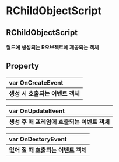 # RChildObjectScript

## **RChildObjectScript**

**월드에 생성되는 R오브젝트에 제공되는 객체**

## **Property**

| **var OnCreateEvent** |
| :--- |
| **생성 시 호출되는 이벤트 객체** |

| **var OnUpdateEvent** |
| :--- |
| **생성 후 매 프레임에 호출되는 이벤트 객체** |

| **var OnDestoryEvent** |
| :--- |
| **없어 질 때 호출되는 이벤트 객체** |


